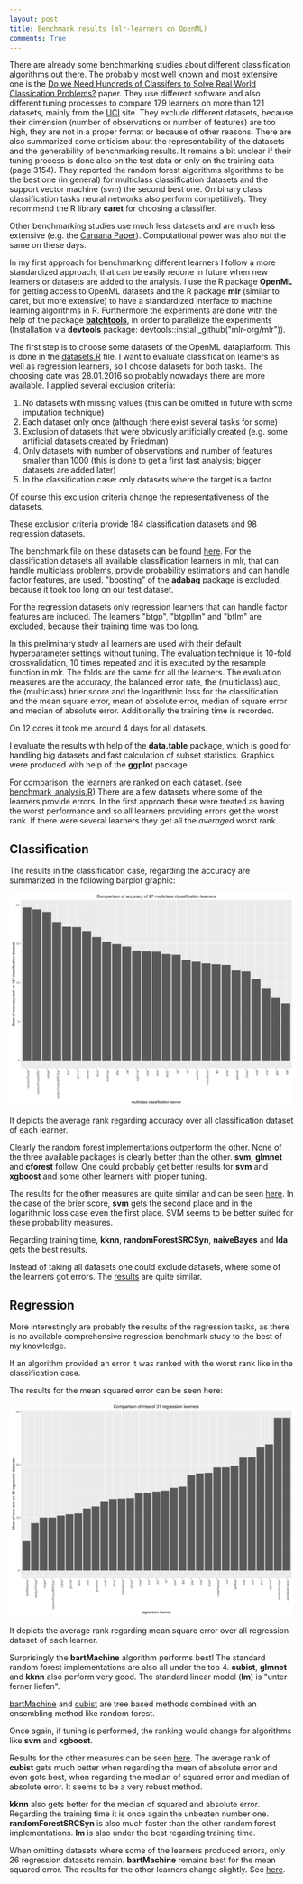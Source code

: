 ```yaml
---
layout: post
title: Benchmark results (mlr-learners on OpenML)
comments: True
---
```


There are already some benchmarking studies about different classification algorithms out there. The probably most well known and 
most extensive one is the 
[Do we Need Hundreds of Classifers to Solve Real World Classication Problems?](http://www.jmlr.org/papers/volume15/delgado14a/source/delgado14a.pdf)
paper. They use different software and also different tuning processes to compare 179 learners on more than 121 datasets, mainly 
from the [UCI](https://archive.ics.uci.edu/ml/datasets.html) site. They exclude different datasets, because their dimension 
(number of observations or number of features) are too high, they are not in a proper format or because of other reasons. 
There are also summarized some criticism about the representability of the datasets and the generability of benchmarking results. 
It remains a bit unclear if their tuning process is done also on the test data or only on the training data (page 3154). 
They reported the random forest algorithms algorithms to be the best one (in general) for multiclass classification datasets and 
the support vector machine (svm) the second best one. On binary class classification tasks neural networks also perform 
competitively. They recommend the R library **caret** for choosing a classifier. 

Other benchmarking studies use much less datasets and are much less extensive (e.g. the 
[Caruana Paper](https://www.cs.cornell.edu/~caruana/ctp/ct.papers/caruana.icml06.pdf)). Computational power was also not the same 
on these days. 

In my first approach for benchmarking different learners I follow a more standardized approach, that can be easily 
redone in future when new learners or datasets are added to the analysis. 
I use the R package **OpenML** for getting access to OpenML datasets and the R package **mlr** (similar to caret, but more extensive) to have a standardized interface to machine learning algorithms in R. 
Furthermore the experiments are done with the help of the package [**batchtools**](https://github.com/mllg/batchtools), 
in order to parallelize the experiments (Installation via **devtools** package: devtools::install_github("mlr-org/mlr")).

<!--excerpt-->

The first step is to choose some datasets of the OpenML dataplatform. This is done in the [datasets.R](https://github.com/PhilippPro/benchmark-mlr-openml/blob/master/code/datasets.R)
file. I want to evaluate classification learners as well as regression learners, so I choose datasets for both tasks. 
The choosing date was 28.01.2016 so probably nowadays there are more available. I applied several exclusion criteria:

1. No datasets with missing values (this can be omitted in future with some imputation technique)
2. Each dataset only once (although there exist several tasks for some)
3. Exclusion of datasets that were obviously artificially created (e.g. some artificial datasets created by Friedman)
4. Only datasets with number of observations and number of features smaller than 1000 (this is done to get a first fast analysis; 
bigger datasets are added later)
5. In the classification case: only datasets where the target is a factor

Of course this exclusion criteria change the representativeness of the datasets.  

These exclusion criteria provide 184 classification datasets and 98 regression datasets. 

The benchmark file on these datasets can be found
[here](https://github.com/PhilippPro/benchmark-mlr-openml/blob/master/code/benchmark.R).
For the classification datasets all available classification learners in mlr, that 
can handle multiclass problems, provide probability estimations and can handle factor features, are used. "boosting" of the 
**adabag** package is excluded, because it took too long on our test dataset. 

For the regression datasets only regression learners that can handle factor features are included. 
The learners "btgp", "btgpllm" and "btlm" are excluded, because their training time was too long. 

In this preliminary study all learners are used with their default hyperparameter settings without tuning. 
The evaluation technique is 10-fold crossvalidation, 10 times repeated and it is executed by the resample function 
in mlr. The folds are the same for all the learners. The evaluation measures are the accuracy, the balanced error rate,
the (multiclass) auc, the (multiclass) brier score and the logarithmic loss for the classification and
the mean square error, mean of absolute error, median of square error and median of absolute error. Additionally the 
training time is recorded. 

On 12 cores it took me around 4 days for all datasets. 

I evaluate the results with help of the **data.table** package, which is good for handling big datasets and fast calculation 
of subset statistics. Graphics were produced with help of the **ggplot** package. 

For comparison, the learners are ranked on each dataset. (see [benchmark_analysis.R](https://github.com/PhilippPro/benchmark-mlr-openml/blob/master/code/benchmark_analysis.R))
There are a few datasets where some of the learners provide errors. 
In the first approach these were treated as having the worst performance and so all learners providing errors get the worst rank. 
If there were several learners they get all the *averaged* worst rank. 

## Classification

The results in the classification case, regarding the accuracy are summarized in the following barplot graphic:

![graphic](/images/1_best_algo_classif_with_na_rank.png "graphic")

It depicts the average rank regarding accuracy over all classification dataset of each learner. 

Clearly the random forest implementations outperform the other. None of the three available packages is clearly better than the other. **svm**, **glmnet** and **cforest** follow. One could probably get better results for **svm** and **xgboost** and some other learners with proper tuning. 

The results for the other measures are quite similar and can be seen [here](https://github.com/PhilippPro/benchmark-mlr-openml/blob/master/results/best_algo_classif_rank.pdf). 
In the case of the brier score, **svm** gets the second place and in the logarithmic loss case even the first place. SVM seems to be better suited for these probability measures. 

Regarding training time, **kknn**, **randomForestSRCSyn**, **naiveBayes** and **lda** gets the best results. 

Instead of taking all datasets one could exclude datasets, where some of the learners got errors. The [results](https://github.com/PhilippPro/benchmark-mlr-openml/blob/master/results/best_algo_classif_rank.pdf) are quite similar.

## Regression

More interestingly are probably the results of the regression tasks, as there is no available comprehensive regression benchmark study to the best of my knowledge. 

If an algorithm provided an error it was ranked with the worst rank like in the classification case. 

The results for the mean squared error can be seen here:

![graphic](/images/1_best_algo_regr_with_na_rank.png "graphic")

It depicts the average rank regarding mean square error over all regression dataset of each learner. 

Surprisingly the **bartMachine** algorithm performs best! The standard random forest implementations are also all under the top 4.
**cubist**, **glmnet** and **kknn** also perform very good. The standard linear model (**lm**) is "unter ferner liefen". 

[bartMachine](https://arxiv.org/pdf/1312.2171.pdf) and [cubist](https://cran.r-project.org/web/packages/Cubist/vignettes/cubist.pdf) are tree based methods combined with an ensembling method like random forest. 

Once again, if tuning is performed, the ranking would change for algorithms like **svm** and **xgboost**.

Results for the other measures can be seen [here](https://github.com/PhilippPro/benchmark-mlr-openml/blob/master/results/best_algo_regr_with_na_rank.pdf).
The average rank of **cubist** gets much better when regarding the mean of absolute error and even gots best, when regarding the median of squared error and median of absolute error. It seems to be a very robust method. 

**kknn** also gets better for the median of squared and absolute error. Regarding the training time it is once again the unbeaten number one. **randomForestSRCSyn** is also much faster than the other random forest implementations. **lm** is also under the best regarding training time. 

When omitting datasets where some of the learners produced errors, only 26 regression datasets remain. **bartMachine** remains best for the mean squared error. The results for the other learners change slightly. See [here](https://github.com/PhilippPro/benchmark-mlr-openml/blob/master/results/best_algo_regr_rank.pdf).
